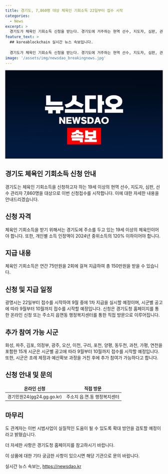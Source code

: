 ```yaml
---
title: 경기도, 7,860명 대상 체육인 기회소득 22일부터 접수 시작
categories:
  - News
excerpt: >
  경기도가 체육인 기회소득 신청을 받는다. 경기도에 거주하는 현역 선수, 지도자, 심판, 관리자 7,860명이 대상이며, 연간 150만 원을 받는다. 신청은 도 홈페이지 및 주소지 행정복지센터에서 가능하며, 광명시는 9월에 1차 지급 예정이다. 화성, 파주, 김포 등 15개 시군도 참여 예정이며, 추가 참여 가능하다. 경기도는 올해 시범사업을 통해 정책을 확대할 계획이며 이에 대한 자세한 정보는 도 홈페이지에서 확인 가능하다.
feature_text: >
  ## koreablockchain 실시간 뉴스 속보입니다.

  경기도가 체육인 기회소득 신청을 받는다. 경기도에 거주하는 현역 선수, 지도자, 심판, 관리자 7,860명이 대상이며, 연간 150만 원을 받는다. 신청은 도 홈페이지 및 주소지 행정복지센터에서 가능하며, 광명시는 9월에 1차 지급 예정이다. 화성, 파주, 김포 등 15개 시군도 참여 예정이며, 추가 참여 가능하다. 경기도는 올해 시범사업을 통해 정책을 확대할 계획이며 이에 대한 자세한 정보는 도 홈페이지에서 확인 가능하다.
image: '/assets/img/newsdao_breakingnews.jpg'
---
```


<p><img src="/assets/img/newsdao_breakingnews.jpg" alt="koreablockchain 속보" /></p>

<h2>경기도 체육인 기회소득 신청 안내</h2>

<p>경기도는 체육인 기회소득을 신청하고자 하는 19세 이상의 현역 선수, 지도자, 심판, 선수 관리자 7,860명을 대상으로 이번 신청접수를 시작합니다. 이에 대한 자세한 내용을 안내드리겠습니다.</p>

<h2 data-ke-size="size26">신청 자격</h2>

<p data-ke-size="size16">체육인 기회소득을 받기 위해서는 경기도에 주소를 두고 있는 19세 이상의 체육인이어야 합니다. 또한, 개인별 소득 인정액이 2024년 중위소득의 120% 이하이어야 합니다.</p>

<h2 data-ke-size="size26">지급 내용</h2>

<p data-ke-size="size16">체육인 기회소득은 연간 75만원을 2회에 걸쳐 지급하여 총 150만원을 받을 수 있습니다.</p>

<h2 data-ke-size="size26">신청 및 지급 일정</h2>

<p data-ke-size="size16">광명시는 22일부터 접수를 시작하여 9월 중에 1차 지급을 실시할 예정이며, 시군별 공고에 따라 9월부터 10월까지 접수를 시작할 예정입니다. 신청은 경기도청 홈페이지를 통한 온라인 신청 또는 주소지 읍면동 행정복지센터를 통한 직접 방문으로 이루어집니다.</p>

<h2 data-ke-size="size26">추가 참여 가능 시군</h2>

<p data-ke-size="size16">화성, 파주, 김포, 의정부, 광주, 오산, 이천, 구리, 포천, 양평, 동두천, 과천, 가평, 연천을 포함한 15개 시군은 시군별 공고에 따라 9월부터 10월까지 접수를 시작할 예정입니다. 또한, 시군은 조례 제정과 예산확보 과정을 거친 후에 추가 참여가 가능하다고 합니다.</p>

<h2 data-ke-size="size26">신청 안내 및 문의</h2>

<table>
<thead>
<tr>
<td style="text-align: center; height: 17px;"><b>온라인 신청</b></td>
<td style="text-align: center; height: 17px;"><b>직접 방문</b></td>
</tr>
</thead>
<tbody>
<tr>
<td style="text-align: center; height: 17px;">경기민원24(gg24.gg.go.kr)</td>
<td style="text-align: center; height: 17px;">주소지 읍.면.동 행정복지센터</td>
</tr>
</tbody>
</table>

<h2 data-ke-size="size26">마무리</h2>

<p data-ke-size="size16">도 관계자는 이번 시범사업이 실질적인 도움이 될 수 있도록 확대 방안을 검토할 예정이라고 밝혔습니다.</p>

<p data-ke-size="size16">더 자세한 사항은 경기도청 홈페이지를 참고하시기 바랍니다.</p>

<p data-ke-size="size16">이 상품에 대한 기타 궁금한 사항이 있으시면 해당 기관으로 문의 바랍니다.</p>
실시간 뉴스 속보는, <a href="https://newsdao.kr" rel="dofollow">https://newsdao.kr</a>


